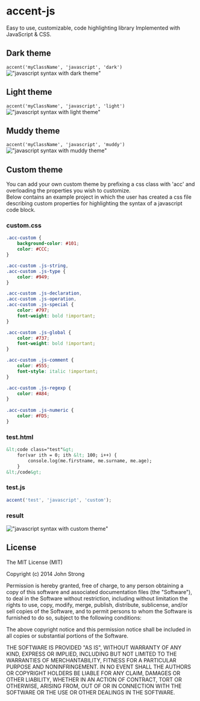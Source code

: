 accent-js
=========

Easy to use, customizable, code highlighting library Implemented with JavaScript & CSS.

## Dark theme
`accent('myClassName', 'javascript', 'dark')`
!["javascript syntax with dark theme"](/examples/javascriptThemeDark.PNG "javascript syntax with dark theme")

## Light theme 
`accent('myClassName', 'javascript', 'light')`
!["javascript syntax with light theme"](/examples/javascriptThemeLight.PNG "javascript syntax with light theme")

## Muddy theme
`accent('myClassName', 'javascript', 'muddy')`
!["javascript syntax with muddy theme"](/examples/javascriptThemeMuddy.PNG "javascript syntax with muddy theme")

## Custom theme
You can add your own custom theme by prefixing a css class with 'acc' and overloading the properties you wish to customize.
<br/>
Below contains an example project in which the user has created a css file describing custom properties for highlighting the syntax of a javascript code block.

### custom.css

```css
.acc-custom {
	background-color: #101;
	color: #CCC;
}

.acc-custom .js-string,
.acc-custom .js-type {
	color: #949;
}

.acc-custom .js-declaration, 
.acc-custom .js-operation, 
.acc-custom .js-special {
	color: #797;
	font-weight: bold !important;
}

.acc-custom .js-global {
	color: #737;
	font-weight: bold !important;
}

.acc-custom .js-comment {
	color: #555;
	font-style: italic !important;
}

.acc-custom .js-regexp {
	color: #A84;
}
 
.acc-custom .js-numeric {
	color: #FD5;
}
```

### test.html

```html
&lt;code class="test"&gt;
	for(var ith = 0; ith &lt; 100; i++) {
		console.log(me.firstname, me.surname, me.age);
	}	
&lt;/code&gt;
```

### test.js

```javascript
accent('test', 'javascript', 'custom');
```

### result

!["javascript syntax with custom theme"](/examples/javascriptShortCustomTheme.PNG "javascript syntax with custom theme")

## License

The MIT License (MIT)

Copyright (c) 2014 John Strong

Permission is hereby granted, free of charge, to any person obtaining a copy
of this software and associated documentation files (the "Software"), to deal
in the Software without restriction, including without limitation the rights
to use, copy, modify, merge, publish, distribute, sublicense, and/or sell
copies of the Software, and to permit persons to whom the Software is
furnished to do so, subject to the following conditions:

The above copyright notice and this permission notice shall be included in
all copies or substantial portions of the Software.

THE SOFTWARE IS PROVIDED "AS IS", WITHOUT WARRANTY OF ANY KIND, EXPRESS OR
IMPLIED, INCLUDING BUT NOT LIMITED TO THE WARRANTIES OF MERCHANTABILITY,
FITNESS FOR A PARTICULAR PURPOSE AND NONINFRINGEMENT. IN NO EVENT SHALL THE
AUTHORS OR COPYRIGHT HOLDERS BE LIABLE FOR ANY CLAIM, DAMAGES OR OTHER
LIABILITY, WHETHER IN AN ACTION OF CONTRACT, TORT OR OTHERWISE, ARISING FROM,
OUT OF OR IN CONNECTION WITH THE SOFTWARE OR THE USE OR OTHER DEALINGS IN
THE SOFTWARE.

